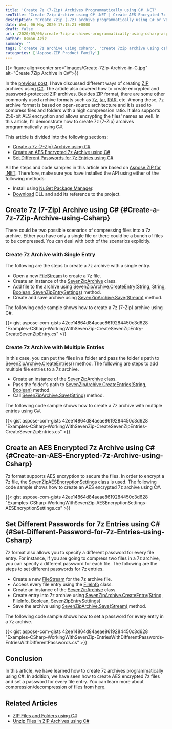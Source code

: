 ```yaml
---
title: 'Create 7z (7-Zip) Archives Programmatically using C# .NET'
seoTitle: "Create 7zip Archive using C# .NET | Create AES Encrypted 7z Files in C#"
description: "Create 7zip (.7z) archive programmatically using C# or VB.NET. Apply AES encryption to 7zip archives and set a password for file in 7zip archives using C#."
date: Wed, 06 May 2020 17:15:21 +0000
draft: false
url: /2020/05/06/create-7zip-archives-programmatically-using-csharp-asp.net/
author: Usman Aziz
summary: ''
tags: ['create 7z archive using csharp', 'create 7zip archive using csharp', 'create encrypted 7zip archive using csharp']
categories: ['Aspose.ZIP Product Family']
---
```




{{< figure align=center src="images/Create-7Zip-Archive-in-C.jpg" alt="Create 7Zip Archive in C#">}}


In the [previous post][1], I have discussed different ways of creating [ZIP][2] archives using [C#][3]. The article also covered how to create encrypted and password-protected ZIP archives. Besides ZIP format, there are some other commonly used archive formats such as [7z][4], [tar][5], [RAR][6], etc. Among these, 7z archive format is based on open-source architecture and it is used to compress files and folders with a high compression ratio. It also supports 256-bit AES encryption and allows encrypting the files' names as well. In this article, I'll demonstrate how to create 7z (7-Zip) archives programmatically using C#.

This article is divided into the following sections:

*   [Create a 7z (7-Zip) Archive using C#][7]
*   [Create an AES Encrypted 7z Archive using C#][8]
*   [Set Different Passwords for 7z Entries using C#][9]

All the steps and code samples in this article are based on [Aspose.ZIP for .NET][10]. Therefore, make sure you have installed the API using either of the following methods:

*   Install using [NuGet Package Manager][11].
*   [Download][12] DLL and add its reference to the project.

## Create 7z (7-Zip) Archive using C# {#Create-a-7z-7Zip-Archive-using-Csharp}

There could be two possible scenarios of compressing files into a 7z archive. Either you have only a single file or there could be a bunch of files to be compressed. You can deal with both of the scenarios explicitly.

### Create 7z Archive with Single Entry

The following are the steps to create a 7z archive with a single entry.

*   Open a new [FileStream][13] to create a 7z file.
*   Create an instance of the [SevenZipArchive][14] class.
*   Add file to the archive using [SevenZipArchive.CreateEntry(String, String, Boolean, SevenZipEntrySettings)][15] method.
*   Create and save archive using [SevenZipArchive.Save(Stream)][16] method.

The following code sample shows how to create a 7z (7-Zip) archive using C#.

{{< gist aspose-com-gists 42ee14864d84aeae8619284450c3d628 "Examples-CSharp-WorkingWithSevenZip-CreateSevenZipEntry-CreateSevenZipEntry.cs" >}}

### Create 7z Archive with Multiple Entries

In this case, you can put the files in a folder and pass the folder's path to [SevenZipArchive.CreateEntries()][17] method. The following are steps to add multiple file entries to a 7z archive.

*   Create an instance of the [SevenZipArchive][18] class.
*   Pass the folder's path to [SevenZipArchive.CreateEntries(String, Boolean)][19] method.
*   Call [SevenZipArchive.Save(String)][20] method.

The following code sample shows how to create a 7z archive with multiple entries using C#.

{{< gist aspose-com-gists 42ee14864d84aeae8619284450c3d628 "Examples-CSharp-WorkingWithSevenZip-CreateSevenZipEntries-CreateSevenZipEntries.cs" >}}

## Create an AES Encrypted 7z Archive using C# {#Create-an-AES-Encrypted-7z-Archive-using-Csharp}

7z format supports AES encryption to secure the files. In order to encrypt a 7z file, the [SevenZipAESEncryptionSettings][21] class is used. The following code sample shows how to create an AES encrypted 7z archive using C#.

{{< gist aspose-com-gists 42ee14864d84aeae8619284450c3d628 "Examples-CSharp-WorkingWithSevenZip-AESEncryptionSettings-AESEncryptionSettings.cs" >}}

## Set Different Passwords for 7z Entries using C# {#Set-Different-Password-for-7z-Entries-using-Csharp}

7z format also allows you to specify a different password for every file entry. For instance, if you are going to compress two files in a 7z archive, you can specify a different password for each file. The following are the steps to set different passwords for 7z entries.

*   Create a new [FileStream][22] for the 7z archive file.
*   Access every file entry using the [FileInfo][23] class.
*   Create an instance of the [SevenZipArchive][24] class.
*   Create entry into 7z archive using [SevenZipArchive.CreateEntry(String, FileInfo, Boolean, SevenZipEntrySettings)][25]
*   Save the archive using [SevenZipArchive.Save(Stream)][26] method.

The following code sample shows how to set a password for every entry in a 7z archive.

{{< gist aspose-com-gists 42ee14864d84aeae8619284450c3d628 "Examples-CSharp-WorkingWithSevenZip-EntriesWithDifferentPasswords-EntriesWithDifferentPasswords.cs" >}}

## Conclusion

In this article, we have learned how to create 7z archives programmatically using C#. In addition, we have seen how to create AES encrypted 7z files and set a password for every file entry. You can learn more about compression/decompression of files from [here][27].

## Related Articles

*   [ZIP Files and Folders using C#][28]
*   [Unzip Files in ZIP Archives using C#][29]




[1]: https://blog.aspose.com/2020/04/22/create-zip-archives-add-files-or-folders-to-zip-in-csharp-asp.net/
[2]: https://docs.fileformat.com/compression/zip/
[3]: https://docs.fileformat.com/programming/cs/
[4]: https://docs.fileformat.com/compression/7z/
[5]: https://docs.fileformat.com/compression/tar/
[6]: https://docs.fileformat.com/compression/rar/
[7]: #Create-a-7z-7Zip-Archive-using-Csharp
[8]: #Create-an-AES-Encrypted-7z-Archive-using-Csharp
[9]: #Set-Different-Password-for-7z-Entries-using-Csharp
[10]: https://products.aspose.com/zip/net
[11]: http://nuget.org/packages/Aspose.zip
[12]: https://downloads.aspose.com/zip/net
[13]: https://docs.microsoft.com/en-us/dotnet/api/system.io.filestream
[14]: https://apireference.aspose.com/zip/net/aspose.zip.sevenzip/sevenziparchive
[15]: https://apireference.aspose.com/zip/net/aspose.zip.sevenzip.sevenziparchive/createentry/methods/3
[16]: https://apireference.aspose.com/zip/net/aspose.zip.sevenzip/sevenziparchive/methods/save
[17]: https://apireference.aspose.com/zip/net/aspose.zip.sevenzip.sevenziparchive/createentries/methods/1
[18]: https://apireference.aspose.com/zip/net/aspose.zip.sevenzip/sevenziparchive
[19]: https://apireference.aspose.com/zip/net/aspose.zip.sevenzip.sevenziparchive/createentries/methods/1
[20]: https://apireference.aspose.com/zip/net/aspose.zip.sevenzip.sevenziparchive/save/methods/1
[21]: https://apireference.aspose.com/zip/net/aspose.zip.saving/sevenzipaesencryptionsettings
[22]: https://docs.microsoft.com/en-us/dotnet/api/system.io.filestream
[23]: https://docs.microsoft.com/en-us/dotnet/api/system.io.fileinfo
[24]: https://apireference.aspose.com/zip/net/aspose.zip.sevenzip/sevenziparchive
[25]: https://apireference.aspose.com/zip/net/aspose.zip.sevenzip/sevenziparchive/methods/createentry
[26]: https://apireference.aspose.com/zip/net/aspose.zip.sevenzip/sevenziparchive/methods/save
[27]: https://docs.aspose.com/display/zipnet/Product+Overview
[28]: https://blog.aspose.com/2020/04/22/create-zip-archives-add-files-or-folders-to-zip-in-csharp-asp.net/
[29]: https://blog.aspose.com/2020/04/23/unzip-files-in-password-protected-zip-archives-in-csharp-asp.net/





